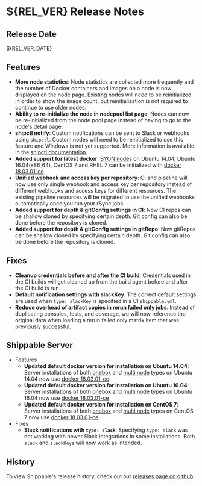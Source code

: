# ${REL_VER} Release Notes

## Release Date
${REL_VER_DATE}

## Features
  - **More node statistics**: Node statistics are collected more frequently and the number of Docker containers and images on a node is now displayed on the node page.  Existing nodes will need to be reinitialized in order to show the image count, but reinitialization is not required to continue to use older nodes.
  - **Ability to re-initialize the node in nodepool list page**: Nodes can now be re-initialized from the node pool page instead of having to go to the node's detail page.
  - **shipctl notify**: Custom notifications can be sent to Slack or webhooks using `shipctl`. Custom nodes will need to be reinitialized to use this feature and Windows is not yet supported. More information is available in the [shipctl documentation](http://docs.shippable.com/platform/tutorial/workflow/using-shipctl/).
  - **Added support for latest docker**: [BYON nodes](http://docs.shippable.com/platform/runtime/nodes/#byon-nodes) on Ubuntu 14.04, Ubuntu 16.04(x86_64), CentOS 7 and RHEL 7 can be initialized with [docker 18.03.01-ce](https://docs.docker.com/release-notes/docker-ce/#18031-ce-2018-04-26)
  - **Unified webhook and access key per repository**: CI and pipeline will now use only single webhook and access key per repository instead of different webhooks and access keys for different resources. The existing pipeline resources will be migrated to use the unified webhooks automatically once you run your rSync jobs.
  - **Added support for depth & gitConfig settings in CI**: Now CI repos can be shallow cloned by specifying certain depth. Git config can also be done before the repository is cloned.
  - **Added support for depth & gitConfig settings in gitRepo**: Now gitRepos can be shallow cloned by specifying certain depth. Git config can also be done before the repository is cloned.

## Fixes
  - **Cleanup credentials before and after the CI build**: Credentials used in the CI builds will get cleaned up from the build agent before and after the CI build is run.
  - **Default notification settings with slackKey**: The correct default settings are used when `type: slackKey` is specified in a CI `shippable.yml`.
  - **Reduce overhead of artifact copies in rerun failed only jobs**: Instead of duplicating consoles, tests, and coverage, we will now reference the original data when loading a rerun failed only matrix item that was previously successful.

## Shippable Server

  - Features
      - **Updated default docker version for installation on Ubuntu 14.04**: Server installations of both [onebox](http://docs.shippable.com/platform/server/install-onebox/) and [multi node](http://docs.shippable.com/platform/server/install-two-server/) types on Ubuntu 14.04 now use [docker 18.03.01-ce](https://docs.docker.com/release-notes/docker-ce/#18031-ce-2018-04-26)
      - **Updated default docker version for installation on Ubuntu 16.04**: Server installations of both [onebox](http://docs.shippable.com/platform/server/install-onebox/) and [multi node](http://docs.shippable.com/platform/server/install-two-server/) types on Ubuntu 16.04 now use [docker 18.03.01-ce](https://docs.docker.com/release-notes/docker-ce/#18031-ce-2018-04-26)
      - **Updated default docker version for installation on CentOS 7**: Server installations of both [onebox](http://docs.shippable.com/platform/server/install-onebox/) and [multi node](http://docs.shippable.com/platform/server/install-two-server/) types on CentOS 7 now use [docker 18.03.01-ce](https://docs.docker.com/release-notes/docker-ce/#18031-ce-2018-04-26)
  - Fixes
      - **Slack notifications with `type: slack`**: Specifying `type: slack` was not working with newer Slack integrations in some installations. Both `slack` and `slackKeys` will now work as intended.

## History

To view Shippable's release history, check out our [releases page on github](https://github.com/Shippable/admiral/releases).
